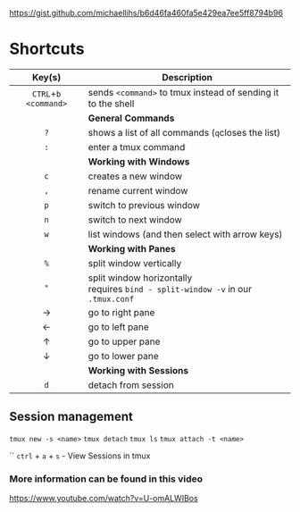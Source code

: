 
https://gist.github.com/michaellihs/b6d46fa460fa5e429ea7ee5ff8794b96

Shortcuts
=========

| Key(s)  | Description |
| :-----: | ----------- |
| `CTRL`+`b` `<command>` | sends `<command>` to tmux instead of sending it to the shell |
| | **General Commands** |
| `?` | shows a list of all commands (`q`closes the list) |
| `:` | enter a tmux command |
| | **Working with Windows** |
| `c` | creates a new window |
| `,` | rename current window |
| `p` | switch to previous window |
| `n` | switch to next window |
| `w` | list windows (and then select with arrow keys) |
| | **Working with Panes** |
| `%`          | split window vertically |
| `"`          | split window horizontally <br> requires `bind - split-window -v` in our `.tmux.conf` |
| →          | go to right pane |
| ←          | go to left pane |
| ↑          | go to upper pane |
| ↓          | go to lower pane |
| | **Working with Sessions** |
| `d` | detach from session |




## Session management 

`tmux new -s <name>`
`tmux detach`
`tmux ls`
`tmux attach -t <name>`

``
`ctrl` + `a` + `s` - View Sessions in tmux 


### More information can be found in this video 

https://www.youtube.com/watch?v=U-omALWIBos
